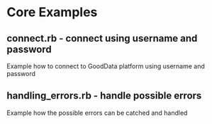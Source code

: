 # Core Examples

## connect.rb - connect using username and password

Example how to connect to GoodData platform using username and password

## handling_errors.rb - handle possible errors

Example how the possible errors can be catched and handled
